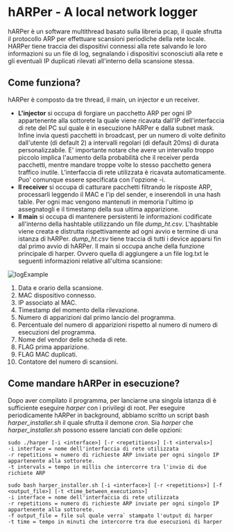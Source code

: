 # hARPer - A local network logger

hARPer è un software multithread basato sulla libreria pcap, il quale sfrutta il protocollo ARP per effettuare scansioni periodiche della rete locale. HARPer tiene traccia dei dispositivi connessi alla rete salvando le loro informazioni su un file di log,
segnalando i dispositivi sconosciuti alla rete e gli eventuali IP duplicati rilevati all'interno della scansione stessa.

## Come funziona?
hARPer è composto da tre thread, il main, un injector e un receiver.
* **L'injector** si occupa di forgiare un pacchetto ARP per ogni IP appartenente alla sottorete la quale viene ricavata dall'IP dell'interfaccia di rete del PC sul quale è in esecuzione hARPer e dalla subnet mask. Infine invia questi pacchetti in broadcast, per un numero di volte definito dall'utente (di default 2) a intervalli regolari (di default 20ms) di durata personalizzabile. E' importante notare che avere un intervallo troppo piccolo implica l'aumento della probabilità che il receiver perda pacchetti, mentre mandare troppe volte lo stesso pacchetto genera traffico inutile. L'interfaccia di rete utilizzata è
ricavata automaticamente. Puo' comunque essere specificata con l'opzione -i.
* **Il receiver** si occupa di catturare pacchetti filtrando le risposte ARP, processarli leggendo il MAC e l'ip del sender, e inserendoli in una hash table. Per ogni mac vengono mantenuti in memoria l'ultimo ip
assegnatogli e il timestamp della sua ultima apparizione.
* **Il main** si occupa di mantenere persistenti le informazioni codificate all'interno della hashtable
utilizzando un file *dump_ht.csv*. L'hashtable viene creata e distrutta rispettivamente ad ogni avvio e termine di una istanza di hARPer. *dump_ht.csv* tiene traccia di tutti i device apparsi fin dal primo avvio di hARPer.
Il main si occupa anche della funzione principale di harper. Ovvero quella di aggiungere a un file log.txt le seguenti informazioni relative all'ultima scansione:

![logExample]

1. Data e orario della scansione.
2. MAC dispositivo connesso.
3. IP associato al MAC.
4. Timestamp del momento della rilevazione.
5. Numero di apparizioni dal primo lancio del programma.
6. Percentuale del numero di apparizioni rispetto al numero di numero di esecuzioni del programma.
7. Nome del vendor delle scheda di rete.
8. FLAG prima apparizione.
9. FLAG MAC duplicati.
10. Contatore del numero di scansioni.

## Come mandare hARPer in esecuzione?
Dopo aver compilato il programma, per lanciarne una singola istanza di è sufficiente eseguire _harper_ con i privilegi di root.
Per eseguire periodicamente hARPer in background, abbiamo scritto un script bash *harper_installer.sh* il quale sfrutta il demone *cron*.
Sia _harper_ che *harper_installer.sh* possono essere lanciati con delle opzioni:

```
sudo ./harper [-i <interface>] [-r <repetitions>] [-t <intervals>]
-i interface = nome dell'interfaccia di rete utilizzata
-r repetitions = numero di richieste ARP inviate per ogni singolo IP appartenente alla sottorete.
-t intervals = tempo in millis che intercorre tra l'invio di due richiete ARP
```

```
sudo bash harper_installer.sh [-i <interface>] [-r <repetitions>] [-f <output_file>] [-t <time_between_executions>]
-i interface = nome dell'interfaccia di rete utilizzata
-r repetitions = numero di richieste ARP inviate per ogni singolo IP appartenente alla sottorete.
-f output_file = file sul quale verra` stampato l'output di harper
-t time = tempo in minuti che intercorre tra due esecuzioni di harper
```
[logExample]:https://i.imgur.com/Cj1LHFd.jpg
